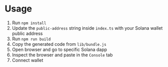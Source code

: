 # Usage

1. Run `npm install`
2. Update the `public-address` string inside `index.ts` with your Solana wallet public address
3. Run `npm run build`
4. Copy the generated code from `lib/bundle.js`
5. Open browser and go to specific Solana dapp
6. Inspect the browser and paste in the `Console` tab
7. Connect wallet
